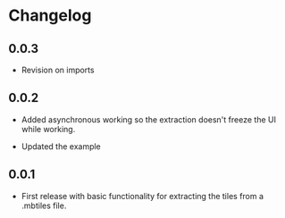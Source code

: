 # Changelog

## 0.0.3

* Revision on imports

## 0.0.2

* Added asynchronous working so the extraction doesn't freeze the UI while working.

* Updated the example

## 0.0.1

* First release with basic functionality for extracting the tiles from a .mbtiles file.
